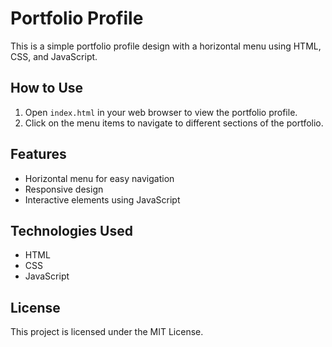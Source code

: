 # Portfolio Profile

This is a simple portfolio profile design with a horizontal menu using HTML, CSS, and JavaScript.

## How to Use

1. Open `index.html` in your web browser to view the portfolio profile.
2. Click on the menu items to navigate to different sections of the portfolio.

## Features

- Horizontal menu for easy navigation
- Responsive design
- Interactive elements using JavaScript

## Technologies Used

- HTML
- CSS
- JavaScript

## License

This project is licensed under the MIT License.